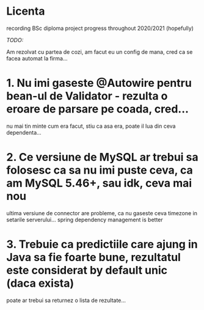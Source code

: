 # Licenta
recording BSc diploma project progress throughout 2020/2021 (hopefully)

*TODO:*

Am rezolvat cu partea de cozi, am facut eu un config de mana, cred ca se facea automat la firma...

# 1. Nu imi gaseste @Autowire pentru bean-ul de Validator - rezulta o eroare de parsare pe coada, cred...
nu mai tin minte cum era facut, stiu ca asa era, poate il lua din ceva dependenta...

# 2. Ce versiune de MySQL ar trebui sa folosesc ca sa nu imi puste ceva, ca am MySQL 5.46+, sau idk, ceva mai nou
ultima versiune de connector are probleme, ca nu gaseste ceva timezone in setarile serverului... spring dependency management is better

# 3. Trebuie ca predictiile care ajung in Java sa fie foarte bune, rezultatul este considerat by default unic (daca exista)
poate ar trebui sa returnez o lista de rezultate...